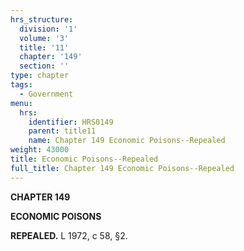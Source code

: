 ```yaml
---
hrs_structure:
  division: '1'
  volume: '3'
  title: '11'
  chapter: '149'
  section: ''
type: chapter
tags:
  - Government
menu:
  hrs:
    identifier: HRS0149
    parent: title11
    name: Chapter 149 Economic Poisons--Repealed
weight: 43000
title: Economic Poisons--Repealed
full_title: Chapter 149 Economic Poisons--Repealed
---
```

**CHAPTER 149**

**ECONOMIC POISONS**

**REPEALED.** L 1972, c 58, §2.